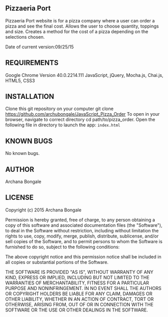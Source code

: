 Pizzaeria Port
------------
Pizzaeria Port website is for a pizza company where a user can order a pizza and see the final cost.
Allows the user to choose quantity, toppings and size.
Creates a method for the cost of a pizza depending on the selections chosen.

Date of current version:09/25/15

REQUIREMENTS
------------
Google Chrome Version 40.0.2214.111
JavaScript, jQuery, Mocha.js, Chai.js, HTML5, CSS3


INSTALLATION
------------
Clone this git repository on your computer git clone https://github.com/archubongale/JavaScript_Pizza_Order
To open in your browser, navigate to correct directory cd path/to/pizza_order.
Open the following file in directory to launch the app:
`index.html`

KNOWN BUGS
---------
No known bugs.

AUTHOR
-------
Archana Bongale



LICENSE
-------

Copyright (c) 2015 Archana Bongale

Permission is hereby granted, free of charge, to any person obtaining a copy of this software and associated documentation files (the "Software"), to deal in the Software without restriction, including without limitation the rights to use, copy, modify, merge, publish, distribute, sublicense, and/or sell copies of the Software, and to permit persons to whom the Software is furnished to do so, subject to the following conditions:

The above copyright notice and this permission notice shall be included in all copies or substantial portions of the Software.

THE SOFTWARE IS PROVIDED "AS IS", WITHOUT WARRANTY OF ANY KIND, EXPRESS OR IMPLIED, INCLUDING BUT NOT LIMITED TO THE WARRANTIES OF MERCHANTABILITY, FITNESS FOR A PARTICULAR PURPOSE AND NONINFRINGEMENT. IN NO EVENT SHALL THE AUTHORS OR COPYRIGHT HOLDERS BE LIABLE FOR ANY CLAIM, DAMAGES OR OTHER LIABILITY, WHETHER IN AN ACTION OF CONTRACT, TORT OR OTHERWISE, ARISING FROM, OUT OF OR IN CONNECTION WITH THE SOFTWARE OR THE USE OR OTHER DEALINGS IN THE SOFTWARE.
